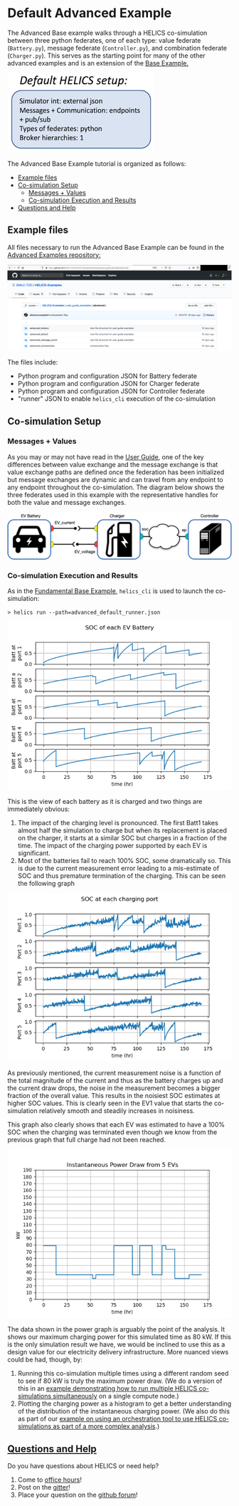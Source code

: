 # Default Advanced Example

The Advanced Base example walks through a HELICS co-simulation between three python federates, one of each type: value federate (`Battery.py`), message federate (`Controller.py`), and combination federate (`Charger.py`). This serves as the starting point for many of the other advanced examples and is an extension of the [Base Example.](../fundamental_examples/fundamental_default.md)

![](../../../img/advanced_default_setup.png)

The Advanced Base Example tutorial is organized as follows:

- [Example files](#example-files)
- [Co-simulation Setup](#co-simulation-setup)
  - [Messages + Values](#messages-values)
  - [Co-simulation Execution and Results](#co-simulation-execution-and-results)
- [Questions and Help](#questions-and-help)

## Example files

All files necessary to run the Advanced Base Example can be found in the [Advanced Examples repository:](https://github.com/GMLC-TDC/HELICS-Examples/tree/master/user_guide_examples/advanced/advanced_default)

[![](../../../img/advanced_examples_github.png)](https://github.com/GMLC-TDC/HELICS-Examples/tree/master/user_guide_examples/advanced/fundamental_default)

The files include:

- Python program and configuration JSON for Battery federate
- Python program and configuration JSON for Charger federate
- Python program and configuration JSON for Controller federate
- "runner" JSON to enable `helics_cli` execution of the co-simulation

## Co-simulation Setup

### Messages + Values

As you may or may not have read in the [User Guide](../../fundamental_topics/message_federates.md), one of the key differences between value exchange and the message exchange is that value exchange paths are defined once the federation has been initialized but message exchanges are dynamic and can travel from any endpoint to any endpoint throughout the co-simulation. The diagram below shows the three federates used in this example with the representative handles for both the value and message exchanges.

![](../../../img/advanced_default_signal_topology.png)

### Co-simulation Execution and Results

As in the [Fundamental Base Example](../fundamental_examples/fundamental_default.md), `helics_cli` is used to launch the co-simulation:

```shell
> helics run --path=advanced_default_runner.json
```

![](../../../img/advanced_default_battery_SOCs.png)

This is the view of each battery as it is charged and two things are immediately obvious:

1. The impact of the charging level is pronounced. The first Batt1 takes almost half the simulation to charge but when its replacement is placed on the charger, it starts at a similar SOC but charges in a fraction of the time. The impact of the charging power supported by each EV is significant.
2. Most of the batteries fail to reach 100% SOC, some dramatically so. This is due to the current measurement error leading to a mis-estimate of SOC and thus premature termination of the charging. This can be seen the following graph

![](../../../img/advanced_default_estimated_SOCs.png)

As previously mentioned, the current measurement noise is a function of the total magnitude of the current and thus as the battery charges up and the current draw drops, the noise in the measurement becomes a bigger fraction of the overall value. This results in the noisiest SOC estimates at higher SOC values. This is clearly seen in the EV1 value that starts the co-simulation relatively smooth and steadily increases in noisiness.

This graph also clearly shows that each EV was estimated to have a 100% SOC when the charging was terminated even though we know from the previous graph that full charge had not been reached.

![](../../../img/advanced_default_charging_power.png)

The data shown in the power graph is arguably the point of the analysis. It shows our maximum charging power for this simulated time as 80 kW. If this is the only simulation result we have, we would be inclined to use this as a design value for our electricity delivery infrastructure. More nuanced views could be had, though, by:

1. Running this co-simulation multiple times using a different random seed to see if 80 kW is truly the maximum power draw. (We do a version of this in an [example demonstrating how to run multiple HELICS co-simulations simultaneously](../examples/advanced_examples/advanced_brokers_simultaneous.md) on a single compute node.)
2. Plotting the charging power as a histogram to get a better understanding of the distribution of the instantaneous charging power. (We also do this as part of our [example on using an orchestration tool to use HELICS co-simulations as part of a more complex analysis](../examples/advanced_examples/advanced_orchestration.md).)

## [Questions and Help](../support.md)

Do you have questions about HELICS or need help?

1. Come to [office hours](mailto:helicsteam@helics.org)!
2. Post on the [gitter](https://gitter.im/GMLC-TDC/HELICS)!
3. Place your question on the [github forum](https://github.com/GMLC-TDC/HELICS/discussions)!
